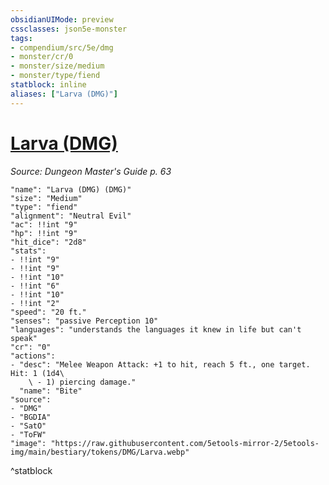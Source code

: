 ```yaml
---
obsidianUIMode: preview
cssclasses: json5e-monster
tags:
- compendium/src/5e/dmg
- monster/cr/0
- monster/size/medium
- monster/type/fiend
statblock: inline
aliases: ["Larva (DMG)"]
---
```

# [Larva (DMG)](3-Mechanics/CLI/bestiary/fiend/larva-dmg.md)
*Source: Dungeon Master's Guide p. 63*  

```statblock
"name": "Larva (DMG) (DMG)"
"size": "Medium"
"type": "fiend"
"alignment": "Neutral Evil"
"ac": !!int "9"
"hp": !!int "9"
"hit_dice": "2d8"
"stats":
- !!int "9"
- !!int "9"
- !!int "10"
- !!int "6"
- !!int "10"
- !!int "2"
"speed": "20 ft."
"senses": "passive Perception 10"
"languages": "understands the languages it knew in life but can't speak"
"cr": "0"
"actions":
- "desc": "Melee Weapon Attack: +1 to hit, reach 5 ft., one target. Hit: 1 (1d4\
    \ - 1) piercing damage."
  "name": "Bite"
"source":
- "DMG"
- "BGDIA"
- "SatO"
- "ToFW"
"image": "https://raw.githubusercontent.com/5etools-mirror-2/5etools-img/main/bestiary/tokens/DMG/Larva.webp"
```
^statblock